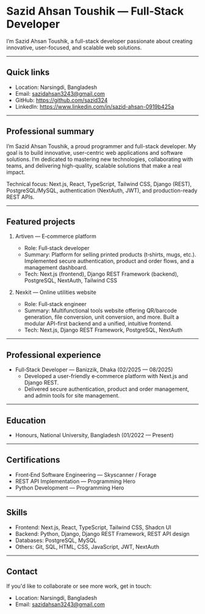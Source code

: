 # Sazid Ahsan Toushik — Full‑Stack Developer

I’m Sazid Ahsan Toushik, a full-stack developer passionate about creating innovative, user-focused, and scalable web solutions.

---

## Quick links

- Location: Narsingdi, Bangladesh
- Email: sazidahsan3243@gmail.com
- GitHub: https://github.com/sazid324
- LinkedIn: https://www.linkedin.com/in/sazid-ahsan-0919b425a

---

## Professional summary

I’m Sazid Ahsan Toushik, a proud programmer and full-stack developer. My goal is to
build innovative, user-centric web applications and software solutions. I’m dedicated
to mastering new technologies, collaborating with teams, and delivering high-quality,
scalable solutions that make a real impact.

Technical focus: Next.js, React, TypeScript, Tailwind CSS, Django (REST), PostgreSQL/MySQL, authentication (NextAuth, JWT), and production-ready REST APIs.

---

## Featured projects

1. Artiven — E‑commerce platform

   - Role: Full‑stack developer
   - Summary: Platform for selling printed products (t‑shirts, mugs, etc.). Implemented secure authentication, product and order flows, and a management dashboard.
   - Tech: Next.js (frontend), Django REST Framework (backend), PostgreSQL, NextAuth, Tailwind CSS

2. Nexkit — Online utilities website
   - Role: Full‑stack engineer
   - Summary: Multifunctional tools website offering QR/barcode generation, file conversion, unit conversion, and more. Built a modular API-first backend and a unified, intuitive frontend.
   - Tech: Next.js, Django REST Framework, PostgreSQL, NextAuth

---

## Professional experience

- Full‑Stack Developer — Banizzik, Dhaka (02/2025 — 08/2025)
  - Developed a user-friendly e‑commerce platform with Next.js and Django REST.
  - Delivered secure authentication, product and order management, and admin tools for site management.

---

## Education

- Honours, National University, Bangladesh (01/2022 — Present)

---

## Certifications

- Front‑End Software Engineering — Skyscanner / Forage
- REST API Implementation — Programming Hero
- Python Development — Programming Hero

---

## Skills

- Frontend: Next.js, React, TypeScript, Tailwind CSS, Shadcn UI
- Backend: Python, Django, Django REST Framework, REST API design
- Databases: PostgreSQL, MySQL
- Others: Git, SQL, HTML, CSS, JavaScript, JWT, NextAuth

---

## Contact

If you'd like to collaborate or see more work, get in touch:

- Location: Narsingdi, Bangladesh
- Email: sazidahsan3243@gmail.com
